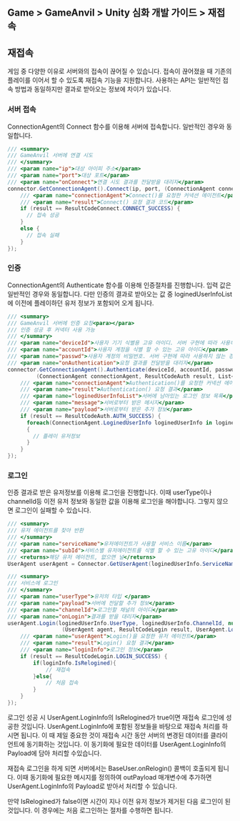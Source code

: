 ## Game > GameAnvil > Unity 심화 개발 가이드 > 재접속

## 재접속

게임 중 다양한 이유로 서버와의 접속이 끊어질 수 있습니다. 접속이 끊어졌을 때 기존의 플레이를 이어서 할 수 있도록 재접속 기능을 지원합니다. 사용하는 API는 일반적인 접속 방법과 동일하지만 결과로 받아오는 정보에 차이가 있습니다. 

### 서버 접속

ConnectionAgent의 Connect 함수를 이용해 서버에 접속합니다. 일반적인 경우와 동일합니다. 

```c#
/// <summary>
/// GameAnvil 서버에 연결 시도
/// </summary>
/// <param name="ip">대상 아이피 주소</param>
/// <param name="port">대상 포트</param>
/// <param name="onConnect">연결 시도 결과를 전달받을 대리자</param>
connector.GetConnectionAgent().Connect(ip, port, (ConnectionAgent connectionAgent, ResultCodeConnect result) => {
    /// <param name="connectionAgent">Connect()를 요청한 커넥션 에이전트</param>
    /// <param name="result">Connect() 요청 결과 코드</param>
    if (result == ResultCodeConnect.CONNECT_SUCCESS) {
      // 접속 성공
    } 
    else {
      // 접속 실패
    }
});
```

### 인증

ConnectionAgent의 Authenticate 함수를 이용해 인증절차를 진행합니다. 입력 값은 일반적인 경우와 동일합니다. 다만 인증의 결과로 받아오는 값 중 loginedUserInfoList에 이전에 플레이하던 유저 정보가 포함되어 오게 됩니다. 

```c#
/// <summary>
/// GameAnvil 서버에 인증 요청<para></para>
/// 인증 성공 후 커넥터 사용 가능
/// </summary>
/// <param name="deviceId">사용자 기기 식별용 고유 아이디. 서버 구현에 따라 사용하지 않는 경우 빈 문자열 전달</param>
/// <param name="accountId">사용자 계정을 식별 할 수 있는 고유 아이디</param>
/// <param name="passwd">사용자 계정의 비밀번호. 서버 구현에 따라 사용하지 않는 경우 빈 문자열 전달</param>
/// <param name="onAuthentication">요청 결과를 전달받을 대리자</param>
connector.GetConnectionAgent().Authenticate(deviceId, accountId, password, payload
         (ConnectionAgent connectionAgent, ResultCodeAuth result, List<ConnectionAgent.LoginedUserInfo> loginedUserInfoList, string message, Payload payload) => {
    /// <param name="connectionAgent">Authentication()를 요청한 커넥션 에이전트</param>
    /// <param name="result">Authentication() 요청 결과</param>
    /// <param name="loginedUserInfoList">서버에 남아있는 로그인 정보 목록</param>
    /// <param name="message">서버로부터 받은 메시지</param>
    /// <param name="payload">서버로부터 받은 추가 정보</param>
    if (result == ResultCodeAuth.AUTH_SUCCESS) {
      foreach(ConnectionAgent.LoginedUserInfo loginedUserInfo in loginedUserInfoList)
      {
        // 플레이 유저정보
      }
    } 
});
```

### 로그인

인증 결과로 받은 유저정보를 이용해 로그인을 진행합니다. 이때 userType이나 channelId등 이전 유저 정보와 동일한 값을 이용해 로그인을 해야합니다. 그렇지 않으면 로그인이 실패할 수 있습니다. 

```c#
/// <summary>
/// 유저 에이전트를 찾아 반환
/// </summary>
/// <param name="serviceName">유저에이전트가 사용할 서비스 이름</param>
/// <param name="subId">서비스별 유저에이전트를 식별 할 수 있는 고유 아이디</param>
/// <returns>해당 유저 에이전트, 없으면 널</returns>
UserAgent userAgent = Connector.GetUserAgent(loginedUserInfo.ServiceName, loginedUserInfo.SubId);

/// <summary>
/// 서비스에 로그인
/// </summary>
/// <param name="userType">유저의 타입 </param>
/// <param name="payload">서버에 전달할 추가 정보</param>
/// <param name="channelId">로그인할 채널의 아이디</param>
/// <param name="onLogin">결과를 받을 대리자</param>
userAgent.Login(loginedUserInfo.UserType, loginedUserInfo.ChannelId, null,
                 (UserAgent agent, ResultCodeLogin result, UserAgent.LoginInfo loginInfo) => {
    /// <param name="userAgent">Login()을 요청한 유저 에이전트</param>
    /// <param name="result">Login() 요청 결과</param>
    /// <param name="loginInfo">로그인 정보</param>
	if (result == ResultCodeLogin.LOGIN_SUCCESS) {
        if(loginInfo.IsRelogined){
            // 재접속
        }else{
            // 처음 접속
        }
	}
});
```

로그인 성공 시 UserAgent.LoginInfo의 IsRelogined가 true이면 재접속 로그인에 성공한 것입니다. UserAgent.LoginInfo에 포함된 정보들을 바탕으로 재접속 처리를 하시면 됩니다. 이 때 제일 중요한 것이 재접속 시간 동안 서버의 변경된 데이터를 클라이언트에 동기화하는 것입니다. 이 동기화에 필요한 데이터를 UserAgent.LoginInfo의 Payload에 담아 처리할 수있습니다.  

재접속 로그인을 하게 되면 서버에서는 BaseUser.onRelogin() 콜백이 호출되게 됩니다. 이때 동기화에 필요한 메시지를 정의하여 outPayload 매개변수에 추가하면 UserAgent.LoginInfo의 Payload로 받아서 처리할 수 있습니다. 

만약 IsRelogined가 false이면 시간이 지나 이전 유저 정보가 제거된 다음 로그인이 된 것입니다. 이 경우에는 처음 로그인하는 절차를 수행하면 됩니다. 
